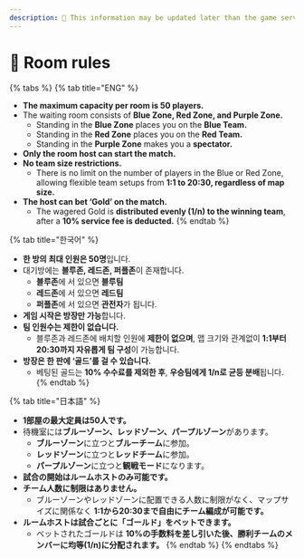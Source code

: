 ```yaml
---
description: 🛑 This information may be updated later than the game server data.
---
```


# 📁 Room rules

{% tabs %}
{% tab title="ENG" %}
* **The maximum capacity per room is 50 players.**
* The waiting room consists of **Blue Zone, Red Zone, and Purple Zone.**
  * Standing in the **Blue Zone** places you on the **Blue Team.**
  * Standing in the **Red Zone** places you on the **Red Team.**
  * Standing in the **Purple Zone** makes you a **spectator.**
* **Only the room host can start the match.**
* **No team size restrictions.**
  * There is no limit on the number of players in the Blue or Red Zone, allowing flexible team setups from **1:1 to 20:30, regardless of map size.**
* **The host can bet ‘Gold’ on the match.**
  * The wagered Gold is **distributed evenly (1/n) to the winning team**, after a **10% service fee is deducted.**
{% endtab %}

{% tab title="한국어" %}
* **한 방의 최대 인원은 50명**입니다.
* 대기방에는 **블루존, 레드존, 퍼플존**이 존재합니다.
  * **블루존**에 서 있으면 **블루팀**
  * **레드존**에 서 있으면 **레드팀**
  * **퍼플존**에 서 있으면 **관전자**가 됩니다.
* **게임 시작은 방장만 가능**합니다.
* **팀 인원수는 제한이 없습니다.**
  * 블루존과 레드존에 배치할 인원에 **제한이 없으며**, 맵 크기와 관계없이 **1:1부터 20:30까지 자유롭게 팀 구성**이 가능합니다.
* **방장은 한 판에 ‘골드’를 걸 수 있습니다.**
  * 베팅된 골드는 **10% 수수료를 제외한 후**, **우승팀에게 1/n로 균등 분배**됩니다.
{% endtab %}

{% tab title="日本語" %}
* **1部屋の最大定員は50人です。**
* 待機室には**ブルーゾーン、レッドゾーン、パープルゾーン**があります。
  * **ブルーゾーン**に立つと**ブルーチーム**に参加。
  * **レッドゾーン**に立つと**レッドチーム**に参加。
  * **パープルゾーン**に立つと**観戦モード**になります。
* **試合の開始はルームホストのみ可能です。**
* **チーム人数に制限はありません。**
  * ブルーゾーンやレッドゾーンに配置できる人数に制限がなく、マップサイズに関係なく **1:1から20:30まで自由にチーム編成が可能です。**
* **ルームホストは試合ごとに「ゴールド」をベットできます。**
  * ベットされたゴールドは **10%の手数料を差し引いた後、勝利チームのメンバーに均等(1/n)に分配されます。**
{% endtab %}
{% endtabs %}
